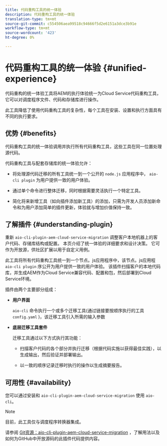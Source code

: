 ```yaml
---
title: 代码重构工具的统一体验
description: 代码重构工具的统一体验
translation-type: tm+mt
source-git-commit: c554506aea99518c94666f5d2e6151a3dce3b91e
workflow-type: tm+mt
source-wordcount: '423'
ht-degree: 0%

---
```



# 代码重构工具的统一体验 {#unified-experience}

代码重构的统一体验工具将AEM的执行体验统一为Cloud Service代码重构工具，它可以对调度程序文件、代码和存储库进行操作。

此工具降低了使用代码重构工具的复杂性，每个工具在安装、设置和执行方面具有不同的执行要求。

## 优势 {#benefits}

代码重构工具的统一体验调用并执行所有代码重构工具，这些工具在同一位置处理源代码。

代码重构工具与配套存储库的统一体验允许：

* 将处理源代码迁移的所有工具统一到一个公开的 `node.js` 应用程序中， `aio-cli plugin` 为用户提供一致的用户体验。

* 通过单个命令进行整体迁移，同时根据需要灵活执行一个特定工具。

* 简化将来新增工具（如向插件添加新工具）的添加，只需为开发人员添加新命令和为用户添加简单的插件更新，体验就与增加价值保持一致。

## 了解插件 {#understanding-plugin}

重新 `aio-cli-plugin-aem-cloud-service-migration` 调整客户本地机器上的客户代码、存储库结构或配置。 本页介绍了统一体验的详细要求和设计决策。
它可作为开放源，供社区扩展以用于自定义用例。

此工具将所有代码重构工具统一到一个节点。js应用程序中，该节点。js应用程 `aio-cli plugin` 序公开为用户提供一致的用户体验。 该插件扫描客户的本地代码库，并生成AEM作为Cloud Service兼容代码、配置和包，然后部署到Cloud Service环境。

插件由两个主要部分组成：

* **用户界面**

   `aio-cli` 命令执行一个或多个迁移工具(通过链接要按顺序执行的工具`config.yaml` )，该迁移工具引入所需的输入参数

* **底层迁移工具套件**

   迁移工具通过以下方式执行其功能：

   * 扫描客户代码的各个部分并执行迁移（根据代码实施以获得最佳实践），以生成输出，然后验证并部署输出。

   * 以一致的顺序记录迁移时执行的操作以生成摘要报告。

## 可用性 {#availability}

您可以通过安装和 `aio-cli-plugin-aem-cloud-service-migration` 使用 `aio-cli`。

>[!NOTE]
>目前，此工具仅与调度程序转换器集成。

请参阅 [Git资源：aio-cli-plugin-aem-cloud-service-migration](https://github.com/adobe/aio-cli-plugin-aem-cloud-service-migration) ，了解用法以及如何为GitHub中开放源码的此插件代码提供内容。

